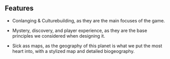 
## Features

- Conlanging & Culturebuilding, as they are the main focuses of the game.

- Mystery, discovery, and player experience, as they are the base principles we considered when designing it.

- Sick ass maps, as the geography of this planet is what we put the most heart into, with a stylized map and detailed biogeography.